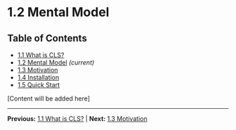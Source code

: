 # 1.2 Mental Model

## Table of Contents
- [1.1 What is CLS?](./1.1-what-is-cls.md)
- [1.2 Mental Model](./1.2-mental-model.md) *(current)*
- [1.3 Motivation](./1.3-motivation.md)
- [1.4 Installation](./1.4-installation.md)
- [1.5 Quick Start](./1.5-quick-start.md)

[Content will be added here]

---

**Previous:** [1.1 What is CLS?](./1.1-what-is-cls.md) | **Next:** [1.3 Motivation](./1.3-motivation.md)
